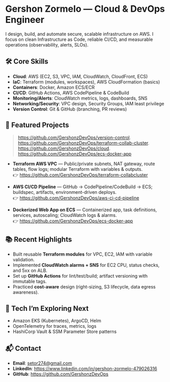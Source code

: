 # Gershon Zormelo — Cloud & DevOps Engineer

I design, build, and automate secure, scalable infrastructure on AWS. I focus on clean Infrastructure as Code, reliable CI/CD, and measurable operations (observability, alerts, SLOs).

## 🛠️ Core Skills
- **Cloud**: AWS (EC2, S3, VPC, IAM, CloudWatch, CloudFront, ECS)
- **IaC**: Terraform (modules, workspaces), AWS CloudFormation (basics)
- **Containers**: Docker, Amazon ECS/ECR
- **CI/CD**: GitHub Actions, AWS CodePipeline & CodeBuild
- **Monitoring/Alerts**: CloudWatch metrics, logs, dashboards, SNS
- **Networking/Security**: VPC design, Security Groups, IAM least privilege
- **Version Control**: Git & GitHub (branching, PR reviews)

## 🚀 Featured Projects
> https://github.com/GershonzDevOps/version-control.
> https://github.com/GershonzDevOps/terraform-collab-cluster.
> https://github.com/GershonzDevOps/cloud.
> https://github.com/GershonzDevOps/ecs-docker-app


- **Terraform AWS VPC** — Public/private subnets, NAT gateway, route tables, flow logs; modular Terraform with variables & outputs.  
  👉 https://github.com/GershonzDevOps/terraform-collabcluster

- **AWS CI/CD Pipeline** — GitHub → CodePipeline/CodeBuild → ECS; buildspec, artifacts, environment-driven deploys.  
  👉 https://github.com/GershonzDevOps/aws-ci-cd-pipeline

- **Dockerized Web App on ECS** — Containerized app, task definitions, services, autoscaling; CloudWatch logs & alarms.  
  👉 https://github.com/GershonzDevOps/ecs-docker-app

## 📚 Recent Highlights
- Built reusable **Terraform modules** for VPC, EC2, IAM with variable validation.
- Implemented **CloudWatch alarms + SNS** for EC2 CPU, status checks, and 5xx on ALB.
- Set up **GitHub Actions** for lint/test/build; artifact versioning with immutable tags.
- Practiced **cost-aware** design (right-sizing, S3 lifecycle, data egress awareness).

## 🧪 Tech I’m Exploring Next
- Amazon EKS (Kubernetes), ArgoCD, Helm
- OpenTelemetry for traces, metrics, logs
- HashiCorp Vault & SSM Parameter Store patterns

## 📬 Contact
- **Email**: setor274@gmail.com
- **LinkedIn**: https://www.linkedin.com/in/gershon-zormelo-479026316
- **GitHub**: https://github.com/GershonzDevOps
